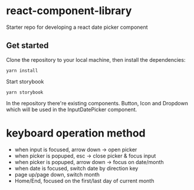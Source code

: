 # react-component-library

Starter repo for developing a react date picker component

## Get started

Clone the repository to your local machine, then install the dependencies:

```
yarn install
```

Start storybook

```
yarn storybook
```

In the repository there're existing components. Button, Icon and Dropdown which will be used in the InputDatePicker component.

# keyboard operation method

- when input is focused, arrow down -> open picker
- when picker is popuped, esc -> close picker & focus input
- when picker is popuped, arrow down -> focus on date/month
- when date is focused, switch date by direction key
- page up/page down, switch month
- Home/End, focused on the first/last day of current month

